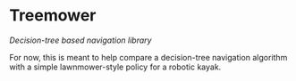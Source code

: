 Treemower
=========
_Decision-tree based navigation library_

For now, this is meant to help compare a decision-tree navigation algorithm
with a simple lawnmower-style policy for a robotic kayak.


